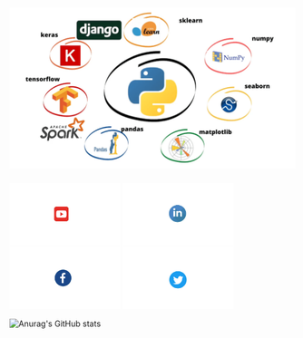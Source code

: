 # ![OusmanHamit](https://github.com/OusmanHamit/OusmanHamit/blob/main/banner.png)
<p align='left'>
    <a href="https://www.youtube.com/channel/UCE-613S-bsuLukwHDhnRxIA/?sub_confirmation=1"><img height="110" src="https://github.com/OusmanHamit/OusmanHamit/blob/main/youtube.png"></a>
    <a href="https://www.linkedin.com/in/ousman-hamit-hassani/"><img height="110" src="https://github.com/OusmanHamit/OusmanHamit/blob/main/linkedin.png"></a> 
    <a href="https://www.facebook.com/La-chaine-openclass4all-346728962011907/"><img height="110" src="https://github.com/OusmanHamit/OusmanHamit/blob/main/facebook.png"></a> 
    <a href="https://twitter.com/HassaniOusman/likes"><img height="110" src="https://github.com/OusmanHamit/OusmanHamit/blob/main/twitter.png"></a>
</p>

![Anurag's GitHub stats](https://github-readme-stats.vercel.app/api?username=OusmanHamit&show_icons=true&hide=["contribs","prs"],prs&theme=radical)



